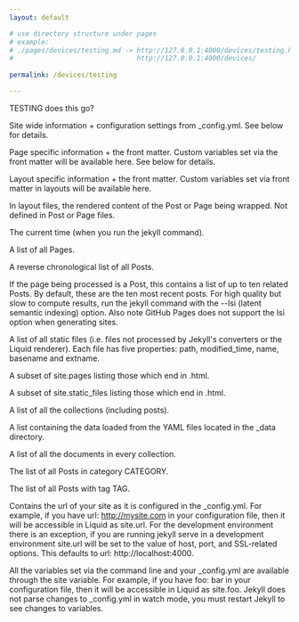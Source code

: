 ```yaml
---
layout: default

# use directory structure under pages
# example: 
# ./pages/devices/testing.md -> http://127.0.0.1:4000/devices/testing.html 
#                               http://127.0.0.1:4000/devices/
               
permalink: /devices/testing

---
```


TESTING does this go?

Site wide information + configuration settings from _config.yml. See below for details.
<!-- site: {{site}} -->


Page specific information + the front matter. Custom variables set via the front matter will be available here. See below for details.
<!-- page: {{page}} -->



Layout specific information + the front matter. Custom variables set via front matter in layouts will be available here.
<!-- layout: {{layout}} -->

In layout files, the rendered content of the Post or Page being wrapped. Not defined in Post or Page files.
<!-- content: {{content}} -->


The current time (when you run the jekyll command).
<!-- site.time: {{site.time}} -->


A list of all Pages.
<!-- site.pages: {{site.pages}} -->

A reverse chronological list of all Posts.
<!-- site.posts -->



If the page being processed is a Post, this contains a list of up to ten related Posts. By default, these are the ten most recent posts. For high quality but slow to compute results, run the jekyll command with the --lsi (latent semantic indexing) option. Also note GitHub Pages does not support the lsi option when generating sites.
<!-- site.related_posts -->


A list of all static files (i.e. files not processed by Jekyll's converters or the Liquid renderer). Each file has five properties: path, modified_time, name, basename and extname.
<!-- site.static_files: {{site.static_files}} -->


A subset of site.pages listing those which end in .html.
<!-- site.html_pages -->


A subset of site.static_files listing those which end in .html.
<!-- site.html_files -->


A list of all the collections (including posts).
<!-- site.collections: {{site.collections}} -->


A list containing the data loaded from the YAML files located in the _data directory.
<!-- site.data: {{site.data}} -->


A list of all the documents in every collection.
<!-- site.documents: {{site.documents}} -->


The list of all Posts in category CATEGORY.
<!-- site.categories.CATEGORY -->


The list of all Posts with tag TAG.
<!-- site.tags.TAG -->


Contains the url of your site as it is configured in the _config.yml. For example, if you have url: http://mysite.com in your configuration file, then it will be accessible in Liquid as site.url. For the development environment there is an exception, if you are running jekyll serve in a development environment site.url will be set to the value of host, port, and SSL-related options. This defaults to url: http://localhost:4000.
<!-- site.url -->


All the variables set via the command line and your _config.yml are available through the site variable. For example, if you have foo: bar in your configuration file, then it will be accessible in Liquid as site.foo. Jekyll does not parse changes to _config.yml in watch mode, you must restart Jekyll to see changes to variables.
<!-- site.[CONFIGURATION_DATA] -->